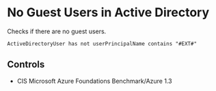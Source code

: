 # No Guest Users in Active Directory

Checks if there are no guest users.

```ccl
ActiveDirectoryUser has not userPrincipalName contains "#EXT#"
```

## Controls

* CIS Microsoft Azure Foundations Benchmark/Azure 1.3
